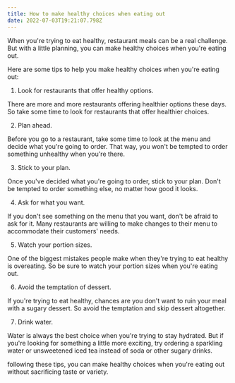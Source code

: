 ```yaml
---
title: How to make healthy choices when eating out
date: 2022-07-03T19:21:07.798Z
---
```


When you're trying to eat healthy, restaurant meals can be a real challenge. But with a little planning, you can make healthy choices when you're eating out.

Here are some tips to help you make healthy choices when you're eating out:

1. Look for restaurants that offer healthy options.

There are more and more restaurants offering healthier options these days. So take some time to look for restaurants that offer healthier choices.

2. Plan ahead.

Before you go to a restaurant, take some time to look at the menu and decide what you're going to order. That way, you won't be tempted to order something unhealthy when you're there.

3. Stick to your plan.

Once you've decided what you're going to order, stick to your plan. Don't be tempted to order something else, no matter how good it looks.

4. Ask for what you want.

If you don't see something on the menu that you want, don't be afraid to ask for it. Many restaurants are willing to make changes to their menu to accommodate their customers' needs.

5. Watch your portion sizes.

One of the biggest mistakes people make when they're trying to eat healthy is overeating. So be sure to watch your portion sizes when you're eating out.

6. Avoid the temptation of dessert.

If you're trying to eat healthy, chances are you don't want to ruin your meal with a sugary dessert. So avoid the temptation and skip dessert altogether.

7. Drink water.

Water is always the best choice when you're trying to stay hydrated. But if you're looking for something a little more exciting, try ordering a sparkling water or unsweetened iced tea instead of soda or other sugary drinks.

 following these tips, you can make healthy choices when you're eating out without sacrificing taste or variety.
